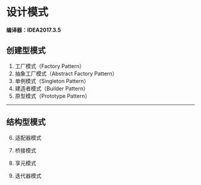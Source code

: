 # 设计模式

**编译器：IDEA2017.3.5**

## 创建型模式

1. 工厂模式（Factory Pattern）
2. 抽象工厂模式（Abstract Factory Pattern）
3. 单例模式（Singleton Pattern）
4. 建造者模式（Builder Pattern）
5. 原型模式（Prototype Pattern）

***

## 结构型模式

6. 适配器模式
7. 桥接模式



12. 享元模式



17. 迭代器模式